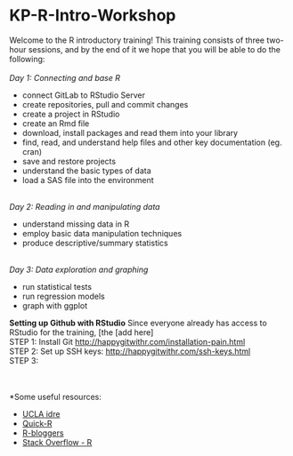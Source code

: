 # KP-R-Intro-Workshop

Welcome to the R introductory training! This training consists of three two-hour sessions, and by the end of it we hope that you will be able to do the following: 
<br/> <br/>
*Day 1: Connecting and base R*
- connect GitLab to RStudio Server 
- create repositories, pull and commit changes 
- create a project in RStudio
- create an Rmd file
- download, install packages and read them into your library
- find, read, and understand help files and other key documentation (eg. cran)
- save and restore projects 
- understand the basic types of data
- load a SAS file into the environment
 <br/> <br/>

*Day 2: Reading in and manipulating data*
- understand missing data in R 
- employ basic data manipulation techniques
- produce descriptive/summary statistics
<br/> <br/>

*Day 3: Data exploration and graphing*
- run statistical tests
- run regression models
- graph with ggplot





**Setting up Github with RStudio**
Since everyone already has access to RStudio for the training, [the [add here]<br/>
STEP 1: Install Git http://happygitwithr.com/installation-pain.html <br/>
STEP 2: Set up SSH keys: http://happygitwithr.com/ssh-keys.html <br/>
STEP 3: 

<br/> <br/> 
*Some useful resources:
<br/> 
- [UCLA idre](http://www.ats.ucla.edu/stat/r/)  
- [Quick-R](http://statmethods.net/)  
- [R-bloggers](https://www.r-bloggers.com/)  
- [Stack Overflow - R](http://stackoverflow.com/questions/tagged/r)  
<br/> <br/> 

